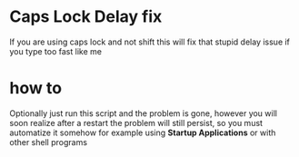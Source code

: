 # Caps Lock Delay fix

If you are using caps lock and not shift this will fix that stupid delay issue if you type too fast like me

# how to

Optionally just run this script and the problem is gone, however you will soon realize after a restart the problem will still persist, so
you must automatize it somehow for example using **Startup Applications** or with other shell programs
